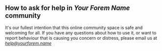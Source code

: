 ## How to ask for help in *Your Forem Name* community

It's our fullest intention that this online community space is safe and welcoming for all. If you have any questions about how to use it, or want to report behaviour that is causing you concern or distress, please email us at *help@yourforem.name*
